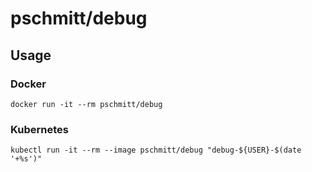 # pschmitt/debug

## Usage

### Docker 

```shell
docker run -it --rm pschmitt/debug
```

### Kubernetes

```shell
kubectl run -it --rm --image pschmitt/debug "debug-${USER}-$(date '+%s')"
```
